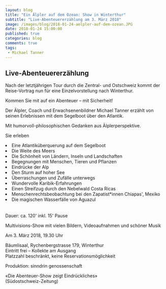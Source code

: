 ```yaml
---
layout: blog
title: "Ein Älpler auf dem Ozean: Show in Winterthur"
subtitle: "Live-Abenteuererzählung am 3. März 2018"
image: /images/blog/2018-01-24-aelpler-auf-dem-ozean.JPG
date: 2018-01-24 15:00:00
published: true
categories: blog
comments: true
tags:
 - Michael Tanner
---
```

<h2>Live-Abenteuererzählung</h2>

Nach der letztjährigen Tour durch die Zentral- und Ostschweiz kommt der Reise-Vortrag nun für eine Einzelvorstellung nach Winterthur.

Kommen Sie mit auf ein Abenteuer
– mit Sicherheit!

Der Älpler, Coach und Erwachsenenbildner Michael Tanner erzählt von seinen Erlebnissen mit dem Segelboot über den Atlantik.

Mit humorvoll-philosophischen Gedanken aus Älplerperspektive.

Sie erleben

<li>Eine Atlantiküberquerung auf dem Segelboot</li>
<li>Die Weite des Meers</li>
<li>Die Schönheit von Ländern, Inseln und Landschaften</li>
<li>Begegnungen mit Menschen, Tieren und Pflanzen</li>
<li>Eindrücke der Alp</li>
<li>Den Sturm auf hoher See</li>
<li>Überraschungen und Zufälle unterwegs</li>
<li>Wundervolle Karibik-Erfahrungen</li>
<li>Einen Streifzug durch den Nebelwald Costa Ricas</li>
<li>Menschenrechtsbeobachtung bei den Zapatist*innen Chiapas', Mexiko</li>
<li>Die magischen Wasserfälle von Aguazul</li><br>
<br>
Dauer: ca. 120' inkl. 15' Pause

Multivisions-Show mit vielen Bildern, Videoaufnahmen und schöner Musik

Am 3. März 2018, 19.30 Uhr

Bäumlisaal, Rychenbergstrasse 179, Winterthur<br>
Eintritt frei – Kollekte am Ausgang<br>
Platzzahl beschränkt, keine Reservationsmöglichkeit

Produktion: sinndrin genossenschaft

«Die Abenteuer-Show zeigt Eindrückliches»<br>
(Südostschweiz-Zeitung)
